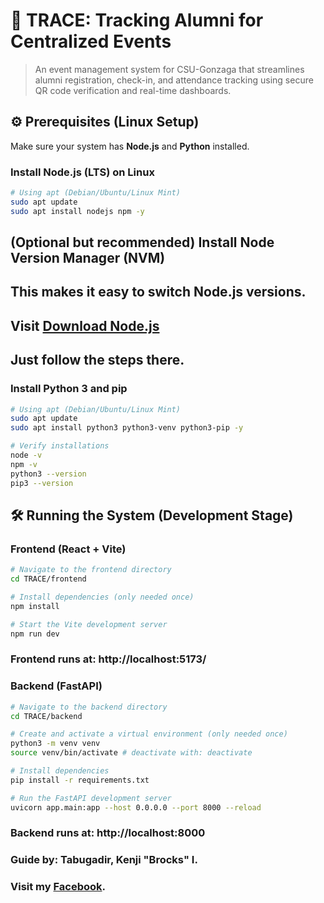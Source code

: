 # 🚀 TRACE: Tracking Alumni for Centralized Events

> An event management system for CSU-Gonzaga that streamlines alumni registration, check-in, and attendance tracking using secure QR code verification and real-time dashboards.

## ⚙️ Prerequisites (Linux Setup)

Make sure your system has **Node.js** and **Python** installed.

### Install Node.js (LTS) on Linux
```bash
# Using apt (Debian/Ubuntu/Linux Mint)
sudo apt update
sudo apt install nodejs npm -y
```

## (Optional but recommended) Install Node Version Manager (NVM)
## This makes it easy to switch Node.js versions. 
## Visit [Download Node.js](https://nodejs.org/en/download) 
## Just follow the steps there.

### Install Python 3 and pip
```bash
# Using apt (Debian/Ubuntu/Linux Mint)
sudo apt update
sudo apt install python3 python3-venv python3-pip -y

# Verify installations
node -v
npm -v
python3 --version
pip3 --version
```

## 🛠️ Running the System (Development Stage)

### Frontend (React + Vite)
```bash
# Navigate to the frontend directory
cd TRACE/frontend

# Install dependencies (only needed once)
npm install

# Start the Vite development server
npm run dev
```
### Frontend runs at: http://localhost:5173/

### Backend (FastAPI)
```bash
# Navigate to the backend directory
cd TRACE/backend

# Create and activate a virtual environment (only needed once)
python3 -m venv venv
source venv/bin/activate # deactivate with: deactivate

# Install dependencies
pip install -r requirements.txt

# Run the FastAPI development server
uvicorn app.main:app --host 0.0.0.0 --port 8000 --reload
```
### Backend runs at: http://localhost:8000

### Guide by: Tabugadir, Kenji "Brocks" I.
### Visit my [Facebook](https://www.facebook.com/Wackyfu/).